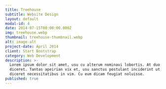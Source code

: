 ```yaml
---
title: Treehouse
subtitle: Website Design
layout: default
modal-id: 4
date: 2014-07-15T00:00:00.000Z
img: treehouse.webp
thumbnail: treehouse-thumbnail.webp
alt: image-alt
project-date: April 2014
client: Start Bootstrap
category: Web Development
description: >-
  Lorem ipsum dolor sit amet, usu cu alterum nominavi lobortis. At duo novum
  diceret. Tantas apeirian vix et, usu sanctus postulant inciderint ut, populo
  diceret necessitatibus in vim. Cu eum dicam feugiat noluisse.
published: true
---
```

